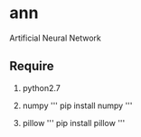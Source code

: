 # ann
Artificial Neural Network

## Require
1. python2.7
2. numpy
'''
pip install numpy
'''

3. pillow
'''
pip install pillow
'''
